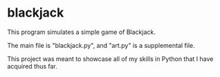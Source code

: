 # blackjack

This program simulates a simple game of Blackjack.

The main file is "blackjack.py", and "art.py" is a supplemental file.

This project was meant to showcase all of my skills in Python that I have acquired thus far.